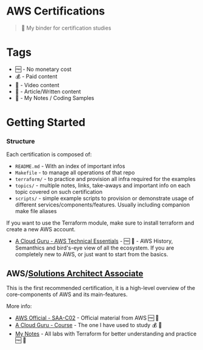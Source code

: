# AWS Certifications
> 📒 My binder for certification studies

# Tags

* 🆓 - No monetary cost
* 💰 - Paid content
* 📼 - Video content
* 📖 - Article/Written content
* 📝 - My Notes / Coding Samples

# Getting Started

### Structure

Each certification is composed of:
* `README.md` - With an index of important infos
* `Makefile` - to manage all operations of that repo
* `terraform/` - to practice and provision all infra required for the examples
* `topics/` - multiple notes, links, take-aways and important info on each topic covered on such certification
* `scripts/` - simple example scripts to provision or demonstrate usage of different services/components/features. Usually including companion make file aliases

If you want to use the Terraform module, make sure to install terraform and create a new AWS account.

* [A Cloud Guru - AWS Technical Essentials](https://acloud.guru/learn/aws-technical-essentials) - 🆓  📼 - AWS History, Semanthics and bird's-eye view of all the ecosystem. If you are completely new to AWS, or just want to start from the basics.

## AWS/[Solutions Architect Associate](solutions-architect-associate/)

This is the first recommended certification, it is a high-level overview of the core-components of AWS and its main-features.

More info:
  * [AWS Official - SAA-C02](https://aws.amazon.com/certification/certified-solutions-architect-associate/) - Official material from AWS 🆓 📖
  * [A Cloud Guru - Course](https://acloud.guru/learn/aws-certified-solutions-architect-associate) - The one I have used to study 💰 📼
  * [My Notes](solutions-architect-associate/) - All labs with Terraform for better understanding and practice 🆓 📝
